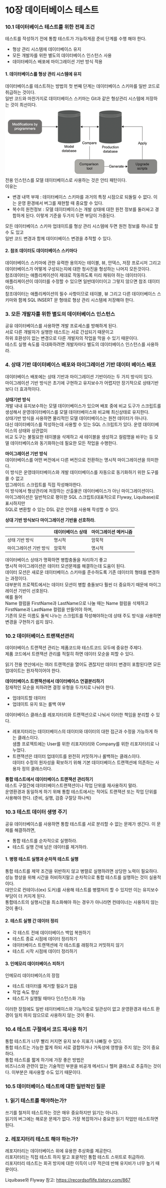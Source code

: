 # 10장 데이터베이스 테스트

### 10.1 데이터베이스 테스트를 위한 전제 조건
테스트를 작성하기 전에 통합 테스트가 가능하게끔 준비 단계를 수행 해야 한다.
- 형상 관리 시스템에 데이터베이스 유지
- 모든 개발자를 위한 별도의 데이터베이스 인스턴스 사용
- 데이터베이스 배포에 마이그레이션 기반 방식 적용

#### 1. 데이터베이스를 형상 관리 시스템에 유지
데이터베이스를 테스트하는 방법의 첫 번째 단계는 데이터베이스 스키마를 일반 코드로 취급하는 것이다.  
일반 코드와 마찬가지로 데이터베이스 스키마는 Git과 같은 형상관리 시스템에 저장하는 것이 최선이다.  
![img.png](img.png)<br/>
전용 인스턴스를 모델 데이터베이스로 사용하는 것은 안티 패턴이다.    
이유는
- 변경 내역 부재 : 데이터베이스 스키마를 과거의 특정 시점으로 되돌릴 수 없다. 이는 운영 환경에서 버그를 재현할 때 중요할 수 있다.
- 복수의 원천정보 : 모델 데이터베이스는 개발 상태에 대한 원천 정보를 둘러싸고 경합하게 된다. 이렇게 기준을 두가지 두면 부담이 가중된다.

모든 데이터베이스 스키마 업데이트를 형상 관리 시스템에 두면 원천 정보를 하나로 할 수 도 있고  
일반 코드 변경과 함께 데이터베이스 변경을 추적할 수 있다.  

#### 2. 참조 데이터도 데이터베이스 스키마다
데이터베이스 스키마에 관한 유력한 용의자는 테이블, 뷰, 안덱스, 저장 프로시저 그리고 데이터베이스가 어떻게 구성되는지에 대한 청사진을 형성하는 나머지 모든것이다.  
참조데이터는 애플리케이션이 제대로 작동하도록 미리 채워야 하는 데이터이다.  
애플리케이션이 데이터를 수정할 수 있으면 일반데이터이고 그렇지 않으면 참조 데이터 이다.  
참조데이터는 애플리케이션의 필수 사항이므로 테이블, 뷰 그리고 다른 데이터베이스 스키마와 함께 SQL INSERT 문 형태로 형상 관리 시스템에 저장해야 한다.

### 3. 모든 개발자를 위한 별도의 데이터베이스 인스턴스
공유 데이터베이스를 사용하면 개발 프로세스를 방해하게 된다.  
서로 다른 개발자가 실행한 테스트는 서로 간섭되기 때문이고  
하위 호환성이 없는 변경으로 다른 개발자의 작업을 막을 수 있기 때문이다.  
테스트 실행 속도를 극대화하려면 개발자마다 별도의 데이터베이스 인스턴스를 사용하라.  

### 4. 상태 기반 데이터베이스 배포와 마이그레이션 기반 데이터 베이스 배포
데이터베이스 배포에는 상태 기반과 마이그레이션 기반이라는 두 가지 방식이 있다.  
마이그레이션 기반 방식은 초기에 구현하고 유지보수가 어렵지만 장기적으로 상태기반보다 더 효과적이다.  

**상태기반 방식**  
개발 내내 유지보수하는 모델 데이터베이스가 있으며
배포 중에 비교 도구가 스크립트를 생성해서 운영데이터베이스를 모델 데이터베이스와 비교해 최신상태로 유지한다.  
상태기반 방식을 사용하면 물리적인 모델 데이터베이스는 원천 데이터가 아니다.  
대신 데이터베이스를 작성하는데 사용할 수 있는 SQL 스크립트가 있다.
운영 데이터베이스의 상태와 상관없이   
비교 도구는 불필요한 테이블을 삭제하고 새 테이블을 생성하고 컬럼명을 바꾸는 등
모델 데이터베이스와 동기화하는데 필요한 모든 작업을 수행한다.  

**마이그레이션 기반 방식**  
데이터베이스를 어떤 버전에서 다른 버전으로 전환하는 명시적 마이그레이션을 의미한다.  
이 방식은 운영데이터베이스와 개발 데이터베이스를 자동으로 동기화하기 위한 도구를 쓸 수 없고  
업그레이드 스크립트를 직접 작성해야한다.  
이 방식에서 형상관리에 저장하는 산출물은 데이터베이스가 아닌 마이그레이션이다.  
마이그레이션은 일반적으로 평이한 SQL 스크립트(대표적으로 Flyway, Liquibase)로 표시하지만  
SQL로 변환할 수 있는 DSL 같은 언어를 사용해 작성할 수 있다.

**상대 기반 방식보다 마이그레이션 기반을 선호하라.**  

| |데이터베이스 상태|마이그레이션 메커니즘|
|----|----|----|
|상태 기반 방식|명시적|암묵적|  
|마이그레이션 기반 방식|암묵적|명시적|  

데이터베이스 상태가 명확하면 병합충돌을 처리하기 좋고  
명시적 마이그레이션은 데이터 모션문제를 해결하는데 도움이 된다.  
데이터 모션은 새로운 데이터베이스 스키마를 준수하도록 기존 데이터의 형태를 변경하는 과정이다.  
대부분의 프로젝트에서는 데이터 모션이 병합 충돌보다 훨씬 더 중요하기 때문에 마이그레이션 기반이 선호된다.  
예를 들어  
Name 컬럼을 FirstName과 LastName으로 나눌 때는 Name 컬럼을 삭제하고 FirstName과 LastName 컬럼을 만들어야 하며,  
기존의 모든 이름도 둘씩 나누는 스크립트를 작성해야하는데 상태 주도 방식을 사용하면 변경을 구현하기 쉽지 않다.

### 10.2 데이터베이스 트랜잭션관리
데이터베이스 트랜잭션 관리는 제품코드와 테스트코드 모두에 중유한 주제다.  
제품 코드에서 트랜잭션 관리를 적절히 하면 데이터 모순을 피할 수 있다.  


읽기 전용 연산에서는 여러 트랜잭션을 열어도 괜찮지만
데이터 변경이 포함된다면 모든 업데이트는 원자적이어야 한다.  

**데이터베이스 트랜잭션에서 데이터베이스 연결분리하기**  
잠재적인 모순을 피하려면 결정 유형을 두가지로 나눠야 한다.  
- 업데이트할 데이터
- 업데이트 유지 또는 롤백 여부

데이터베이스 클래스를 레포지터리와 트랜잭션으로 나눠서 이러한 책임을 분리할 수 있다.
- 레포지터리는 데이터베이스의 데이터와 데이터의 대한 접근과 수정을 가능하게 하는 클래스이다.   
샘플 프로젝트에는 User를 위한 리포지터리와 Company를 위한 리포지터리로 나누었다. 
- 트랜잭션은 데이터 업데이트를 완전히 커밋하거나 롤백하는 클래스이다.  
데이터 수정의 원자성을 확보하기 위해 기본 데이터베이스 트랜잭션에 의존하는 사용자 정의 클래스이다.

**통합 테스트에서 데이터베이스 트랜잭션 관리하기**  
테스트 구절간에 데이터베이스트랜잭션이나 작업 단위를 재사용하지 말라.   
운영환경과 동일하게 하기 위해 통합 테스트에서는 적어도 트랜잭션 또는 작업 단위를 사용해야 한다. (준비, 실행, 검증 구절당 하나씩)  

### 10.3 테스트 데이터 생명 주기
공유 데이터베이스를 사용하면 통합 테스트를 서로 분리할 수 없는 문제가 생긴다. 이 문제를 해결하려면,
- 통합 테스트를 순차적으로 실행하라.
- 테스트 실행 간에 남은 데이터를 제거하라.

#### 1. 병령 테스트 실행과 순차적 테스트 실행
통합 테스트를 제약 조건을 위반하지 않고 병렬로 실행하려면 상당한 노력이 필요하다.     
성능 향상을 위해 시간을 허비하지말고 순차적으로 통합 테스트를 실행하는 것이 실용적이다.  
대안으로 컨테이너(ex) 도커)를 사용해 테스트를 병렬처리 할 수 있지만 이는 유지보수 부담이 더 커지게 된다.  
통합테스트의 실행시간을 최소화해야 하는 경우가 아니라면 컨테이너는 사용하지 않는 것이 좋다.  

#### 2. 테스트 실행 간 데이터 정리
- 각 테스트 전에 데이터베이스 백업 복원하기
- 테스트 종료 시점에 데이터 정리하기
- 데이터베이스 트랜잭션에 각 테스트를 래핑하고 커밋하지 않기
- 테스트 시작 시점에 데이터 정리하기

#### 3. 인메모리 데이터베이스 피하기
인메모리 데이터베이스의 장점
- 테스트 데이터를 제거할 필요가 없음
- 작업 속도 향상
- 테스트가 실행될 때마다 인스턴스화 가능


이러한 장점에도 일반 테이터베이스와 기능적으로 일관성이 없고 운영환경과 테스트 환경이 일치 하지 않으므로 사용하지 않는 것이 좋다.  

### 10.4 테스트 구절에서 코드 재사용 하기
통합 테스트가 너무 빨리 커지면 유지 보수 지표가 나빠질 수 있다.  
통합 테스트는 가능한 짧게 하되 서로 결합하거나 가독성에 영향을 주지 않는 것이 중요하다.  
통합 테스트를 짧게 하기에 가장 좋은 방법은  
비즈니스와 관련이 없는 기술적인 부분을 비공개 메서드나 헬퍼 클래스로 추출하는 것이다. 이부분은 재사용할 수도 있기 때문이다.  

### 10.5 데이터베이스 테스트에 대한 일반적인 질문
### 1. 읽기 테스트를 해야하는가?
쓰기를 철저히 테스트하는 것은 매우 중요하지만 읽기는 아니다.  
읽기의 버그에는 해로운 문제가 없다. 가장 복잡하거나 중요한 읽기 작업만 테스트하면 된다.  

### 2. 레포지터리 테스트 해야 하는가?
레포지터리는 데이터베이스 위에 유용한 추상화를 제공한다.  
리포지터리는 직접 테스트 하지 말고 포괄적인 통합 테스트 스위트로 취급하라.  
리포지터리 테스트는 회귀 방지에 대한 이득이 너무 적은데 반해 유지비가 너무 높기 때문이다.  


Liquibase와 Flyway
참고: https://recordsoflife.tistory.com/867